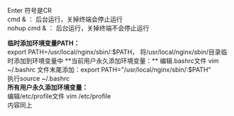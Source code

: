 Enter 符号是CR  
cmd & ： 后台运行，关掉终端会停止运行   
nohup cmd & ： 后台运行，关掉终端不会停止运行  

**临时添加环境变量PATH：**  
export PATH=/usr/local/nginx/sbin/:$PATH， 将/usr/local/nginx/sbin/目录临时添加到环境变量中  
**当前用户永久添加环境变量：**  
编辑.bashrc文件 vim ~/.bashrc  
文件末尾添加：export PATH="/usr/local/nginx/sbin/:$PATH"  
执行source ~/.bashrc  
**所有用户永久添加环境变量：**  
编辑/etc/profile文件 vim /etc/profile   
内容同上    
